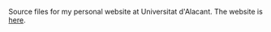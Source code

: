 
Source files for my personal website at Universitat d'Alacant. The website is [here](https://www.dlsi.ua.es/~japerez/).
